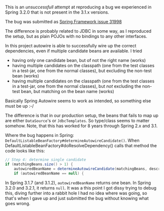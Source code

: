 This is an *unsuccessfull* attempt at reproducing a bug we 
experienced in Spring 3.2.0 that is not present in the 3.1.x versions.

The bug was submitted as [Spring Framework issue 31998](https://github.com/spring-projects/spring-framework/issues/31998)

The difference is probably related to JDBC in some way, as I 
reproduced the setup, but as plain POJOs with no bindings
to any other interfaces. 

In this project autowire is able to successfully wire up the 
correct dependencies, even if multiple candidate beans are available.
I tried
- having only one candidate bean, but of not the right name (works)
- having multiple candidates on the classpath (one from the test classes in a test-jar, one from the normal classes), but excluding the non-test bean (works)
- having multiple candidates on the classpath (one from the test classes in a test-jar, one from the normal classes), but _not_ excluding the non-test bean, but matching on the bean name (works)

Basically Spring Autowire seems to work as intended, so something else must be up :-/

The difference is that in our production setup, the beans that fails to map up are either `DataSource`'s or `JdbcTemplates`. So type/class seems to matter somehow. Note, that this has worked for 8 years through Spring 2.x and 3.1.

Where the bug happens in Spring: `DefaultListableBeanFactory#determineAutowireCandidate()`. When
DefaultListableBeanFactory#doResolveDependency() calls that method the code looks like this:
```java
// Step 4: determine single candidate
if (matchingBeans.size() > 1) {
    autowiredBeanName = determineAutowireCandidate(matchingBeans, descriptor);
    if (autowiredBeanName == null) {
```

In Spring 3.1.7 (and 3.1.2), `autowiredBeanName` returns one bean. In Spring 3.2.0 and 3.2.1, it returns `null`. It was
a this point I got dissy trying to debug this, diving further into a rabbit hole I had no idea where was going, so
that's when I gave up and just submitted the bug without knowing what goes wrong.
